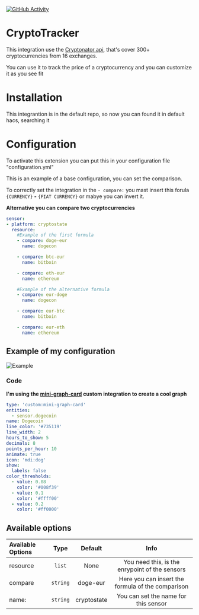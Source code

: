 [![GitHub Activity](https://img.shields.io/github/commit-activity/y/PepegaBruh/Cryptotracker?style=for-the-badge)](https://github.com/PepegaBruh/CryptoTracker/commits/main)

# CryptoTracker

This integration use the [Cryptonator api](https://www.cryptonator.com/api), that's cover 300+ cryptocurrencies from 16 exchanges.

You can use it to track the price of a cryptocurrency and you can customize it as you see fit

# Installation

This integrantion is in the default repo, so now you can found it in default hacs, searching it

# Configuration

To activate this extension you can put this in your configuration file "configuration.yml"

This is an example of a base configuration, you can set the comparison.

To correctly set the integration in the `- compare:` you mast insert this forula `{CURRENCY}` **-** `{FIAT CURRENCY}`  or mabye you can invert it.

**Alternative you can compare two cryptocurrencies**

```yaml
sensor:
- platform: cryptostate
  resource:
    #Example of the first formula
    - compare: doge-eur
      name: dogecon

    - compare: btc-eur
      name: bitboin

    - compare: eth-eur
      name: ethereum

    #Example of the alternative formula
    - compare: eur-doge
      name: dogecon

    - compare: eur-btc
      name: bitboin

    - compare: eur-eth
      name: ethereum
```

## Example of my configuration

![Example](https://github.com/PepegaBruh/CryptoTracker/blob/main/images/example.png?raw=true)

### Code

**I'm using the [mini-graph-card](https://github.com/kalkih/mini-graph-card) custom integration to create a cool graph**

```yaml
type: 'custom:mini-graph-card'
entities:
  - sensor.dogecoin
name: Dogecoin
line_color: '#735119'
line_width: 2
hours_to_show: 5
decimals: 8
points_per_hour: 10
animate: true
icon: 'mdi:dog'
show:
  labels: false
color_thresholds:
  - value: 0.08
    color: '#008f39'
  - value: 0.1
    color: '#ffff00'
  - value: 0.2
    color: '#ff0000'

```

## Available options

Available Options | Type | Default | Info
:-----------------|:----:|:-----:| :----:|
resource         | `list`  |  None   |You need this, is the enrypoint of the sensors
compare           | `string` | doge-eur  | Here you can insert the formula of the comparison
name:             | `string` | cryptostate  |You can set the name for this sensor 